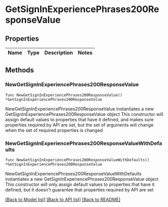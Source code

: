 # GetSignInExperiencePhrases200ResponseValue

## Properties

Name | Type | Description | Notes
------------ | ------------- | ------------- | -------------

## Methods

### NewGetSignInExperiencePhrases200ResponseValue

`func NewGetSignInExperiencePhrases200ResponseValue() *GetSignInExperiencePhrases200ResponseValue`

NewGetSignInExperiencePhrases200ResponseValue instantiates a new GetSignInExperiencePhrases200ResponseValue object
This constructor will assign default values to properties that have it defined,
and makes sure properties required by API are set, but the set of arguments
will change when the set of required properties is changed

### NewGetSignInExperiencePhrases200ResponseValueWithDefaults

`func NewGetSignInExperiencePhrases200ResponseValueWithDefaults() *GetSignInExperiencePhrases200ResponseValue`

NewGetSignInExperiencePhrases200ResponseValueWithDefaults instantiates a new GetSignInExperiencePhrases200ResponseValue object
This constructor will only assign default values to properties that have it defined,
but it doesn't guarantee that properties required by API are set


[[Back to Model list]](../README.md#documentation-for-models) [[Back to API list]](../README.md#documentation-for-api-endpoints) [[Back to README]](../README.md)


